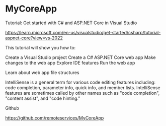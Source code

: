 # MyCoreApp 

Tutorial: Get started with C# and ASP.NET Core in Visual Studio

https://learn.microsoft.com/en-us/visualstudio/get-started/csharp/tutorial-aspnet-core?view=vs-2022

This tutorial will show you how to:

Create a Visual Studio project
Create a C# ASP.NET Core web app
Make changes to the web app
Explore IDE features
Run the web app

Learn about web app file structures

IntelliSense is a general term for various code editing features including: 
code completion, parameter info, quick info, and member lists. IntelliSense 
features are sometimes called by other names such as "code completion", 
"content assist", and "code hinting."

Github

https://github.com/remoteservices/MyCoreApp

